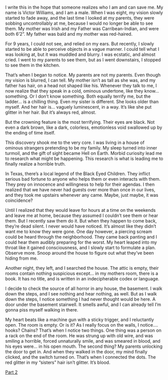 I write this in the hope that someone realizes who I am and can save me. My name is Victor Williams, and I am a male. When I was eight, my vision slowly started to fade away, and the last time I looked at my parents, they were sobbing uncontrollably at me, because I would no longer be able to see them. My mother was Irish and my Father was Carribean-Indian, and were both 6’2”. My father was bald and my mother was red-haired. 

For 9 years, I could not see, and relied on my ears. But recently, I slowly started to be able to perceive objects in a vague manner. I could tell what I was looking at, but it was muddled and blurry. I was ecstatic, and almost cried. I went to my parents to see them, but as I went downstairs, I stopped to see them in the kitchen. 

That’s when I began to notice. My parents are not my parents. Even though my vision is blurred, I can tell. My mother isn’t as tall as she was, and my father has hair, on a head not shaped like his. Whenever they talk to me, I now realize that they speak in a cold, ominous undertone, like they know… something. Or I don’t know something. Both equally terrify me, but the ladder… is a chilling thing. Even my sister is different. She looks older than myself. And her hair is… vaguely luminescent, in a way. It’s like she put glitter in her hair. But it’s always red, almost. 


But the crowning feature is the most terrifying. Their eyes are black. Not even a dark brown, like a dark, colorless, emotionless void swallowed up by the ending of time itself. 

This discovery shook me to the very core. I was living in a house of ominous strangers pretending to be my family. My sleep turned into inner turmoil, and the gift of sight became Hell on Earth. Morbid curiosity lead me to research what might be happening. This research is what is leading me to finally realize a horrible truth.

In Texas, there’s a local legend of the Black Eyed Children. They inflict serious bad fortune to anyone who helps them or even interacts with them. They prey on innocence and willingness to help for their agendas. I then realized that we have never had guests over more than once in our lives, and they took me upstairs whenever any came. Maybe, just maybe, it was coincidence?

Until I realized that they would leave for hours at a time on the weekends and leave me at home, because they assumed I couldn’t see them or hear them. But I recently saw them do it. But when they happen to come back, they’re dead silent. I never would have noticed. It’s almost like they didn’t want me to know they were gone. One day however, a piercing scream could be heard through the neighborhood. They came back panting and I could hear them audibly preparing for the worst. My heart leaped into my throat like it gained consciousness, and I slowly start to formulate a plan. Observe more. Snoop around the house to figure out what they’ve been hiding from me. 

Another night, they left, and I searched the house. The attic is empty, their rooms contain nothing suspicious except… in my mothers room, there is a book. It has no title, and is written in an indecipherable codex or language. 

I decide to check the source of all horror in any house, the basement. I walk down the steps, and I see nothing and hear nothing, as well. But as I walk down the steps, I notice something I had never thought would be here. A door under the basement stairwell. It smells awful, and I can already tell I’m gonna piss myself walking in there. 

My heart beats like a machine gun with a sticky trigger, and I reluctantly open. The room is empty. Or is it? As I really focus on the walls, I notice…. hooks? Chains? That’s when I notice two things. One thing was a person on a rack on the end of the room. He was strung up with old wire, and was smiling a horrible, forced unnaturally smile, and was smeared in blood, and his eyes were… in his open mouth. The second thing? My parents unlocking the door to get in. And when they walked in the door, my mind finally clicked, and the switch turned on. That’s when I connected the dots. The red glitter in my “sisters” hair isn’t glitter. It’s blood.












[Part 2](https://www.reddit.com/r/nosleep/comments/xb0j8y/ive_been_blind_since_i_was_8_but_i_recently/?utm_source=share&utm_medium=ios_app&utm_name=iossmf)